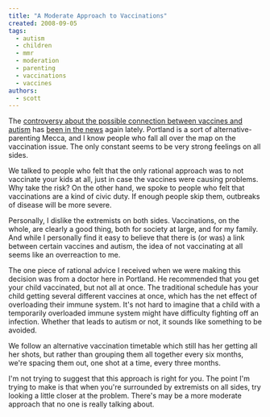 ```yaml
---
title: "A Moderate Approach to Vaccinations"
created: 2008-09-05
tags: 
  - autism
  - children
  - mmr
  - moderation
  - parenting
  - vaccinations
  - vaccines
authors: 
  - scott
---
```


The [controversy about the possible connection between vaccines and autism](http://en.wikipedia.org/wiki/MMR_vaccine_controversy) has [been in the news](http://www.cnn.com/2008/HEALTH/09/03/measles.autism/) again lately. Portland is a sort of alternative-parenting Mecca, and I know people who fall all over the map on the vaccination issue. The only constant seems to be very strong feelings on all sides.

We talked to people who felt that the only rational approach was to not vaccinate your kids at all, just in case the vaccines were causing problems. Why take the risk? On the other hand, we spoke to people who felt that vaccinations are a kind of civic duty. If enough people skip them, outbreaks of disease will be more severe.

Personally, I dislike the extremists on both sides. Vaccinations, on the whole, are clearly a good thing, both for society at large, and for my family. And while I personally find it easy to believe that there is (or was) a link between certain vaccines and autism, the idea of not vaccinating at all seems like an overreaction to me.

The one piece of rational advice I received when we were making this decision was from a doctor here in Portland. He recommended that you get your child vaccinated, but not all at once. The traditional schedule has your child getting several different vaccines at once, which has the net effect of overloading their immune system. It's not hard to imagine that a child with a temporarily overloaded immune system might have difficulty fighting off an infection. Whether that leads to autism or not, it sounds like something to be avoided.

We follow an alternative vaccination timetable which still has her getting all her shots, but rather than grouping them all together every six months, we're spacing them out, one shot at a time, every three months.

I'm not trying to suggest that this approach is right for you. The point I'm trying to make is that when you're surrounded by extremists on all sides, try looking a little closer at the problem. There's may be a more moderate approach that no one is really talking about.
